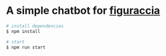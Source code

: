 # A simple chatbot for [figuraccia](https://twitch.tv/figuraccia)

```bash
# install dependencies
$ npm install

# start
$ npm run start
```
